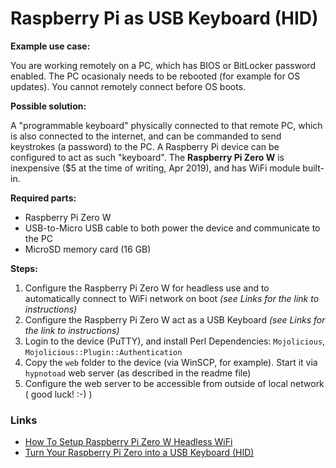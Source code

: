 # Raspberry Pi as USB Keyboard (HID)
**Example use case:**

You are working remotely on a PC, which has BIOS or BitLocker password enabled. The PC ocasionaly needs to be rebooted (for example for OS updates). You cannot remotely connect before OS boots.

**Possible solution:**

A "programmable keyboard" physically connected to that remote PC, which is also connected to the internet, and can be commanded to send keystrokes (a password) to the PC. A Raspberry Pi device can be configured to act as such "keyboard". The **Raspberry Pi Zero W** is inexpensive ($5 at the time of writing, Apr 2019), and has WiFi module built-in.

**Required parts:**

* Raspberry Pi Zero W
* USB-to-Micro USB cable to both power the device and communicate to the PC
* MicroSD memory card (16 GB)

**Steps:**

1. Configure the Raspberry Pi Zero W for headless use and to automatically connect to WiFi network on boot *(see Links for the link to instructions)*
2. Configure the Raspberry Pi Zero W act as a USB Keyboard *(see Links for the link to instructions)*
3. Login to the device (PuTTY), and install Perl Dependencies: `Mojolicious`, `Mojolicious::Plugin::Authentication`
4. Copy the `web` folder to the device (via WinSCP, for example). Start it via `hypnotoad` web server (as described in the readme file)
5. Configure the web server to be accessible from outside of local network ( good luck! :-) )


### Links
* [How To Setup Raspberry Pi Zero W Headless WiFi](https://core-electronics.com.au/tutorials/raspberry-pi-zerow-headless-wifi-setup.html)
* [Turn Your Raspberry Pi Zero into a USB Keyboard (HID)](https://randomnerdtutorials.com/raspberry-pi-zero-usb-keyboard-hid/)
